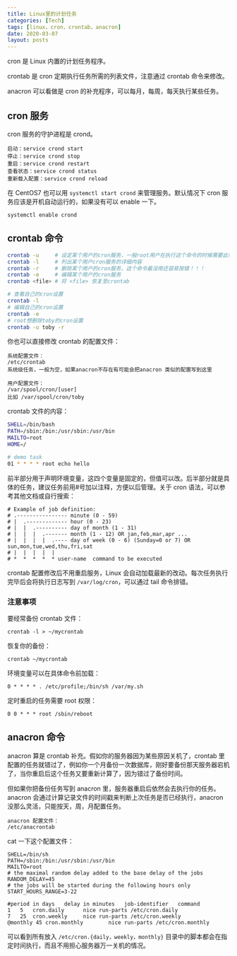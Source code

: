 ```yaml
---
title: Linux里的计划任务
categories: [Tech]
tags: [linux，cron，crontab，anacron]
date: 2020-03-07
layout: posts
---
```


cron 是 Linux 内置的计划任务程序。

crontab 是 cron 定期执行任务所需的列表文件，注意通过 crontab 命令来修改。

anacron 可以看做是 cron 的补充程序，可以每月，每周，每天执行某些任务。

<!-- more -->

## cron 服务

cron 服务的守护进程是 crond。

```
启动：service crond start
停止：service crond stop
重启：service crond restart
查看状态：service crond status
重新载入配置：service crond reload
```

在 CentOS7 也可以用 `systemctl start crond` 来管理服务。默认情况下 cron 服务应该是开机自动运行的，如果没有可以 enable 一下。

```
systemctl enable crond
```

## crontab 命令

```sh
crontab -u     # 设定某个用户的cron服务，一般root用户在执行这个命令的时候需要此参数
crontab -l     # 列出某个用户cron服务的详细内容
crontab -r     # 删除某个用户的cron服务，这个命令最没用还容易按错！！！
crontab -e     # 编辑某个用户的cron服务
crontab <file> # 将 <file> 恢复至crontab

# 查看自己的cron设置
crontab -l
# 编辑自己的cron设置
crontab -e
# root想删除toby的cron设置
crontab -u toby -r
```

你也可以直接修改 crontab 的配置文件：

```
系统配置文件：
/etc/crontab
系统级任务，一般为空，如果anacron不存在有可能会把anacron 类似的配置写到这里

用户配置文件：
/var/spool/cron/[user]
比如 /var/spool/cron/toby
```

crontab 文件的内容：

```sh
SHELL=/bin/bash
PATH=/sbin:/bin:/usr/sbin:/usr/bin
MAILTO=root
HOME=/

# demo task
01 * * * * root echo hello
```

前半部分用于声明环境变量，这四个变量是固定的，但值可以改。后半部分就是具体的任务，建议任务前用#号加以注释，方便以后管理。关于 cron 语法，可以参考其他文档或自行搜索：

```
# Example of job definition:
# .---------------- minute (0 - 59)
# |  .------------- hour (0 - 23)
# |  |  .---------- day of month (1 - 31)
# |  |  |  .------- month (1 - 12) OR jan,feb,mar,apr ...
# |  |  |  |  .---- day of week (0 - 6) (Sunday=0 or 7) OR sun,mon,tue,wed,thu,fri,sat
# |  |  |  |  |
# *  *  *  *  * user-name  command to be executed
```

crontab 配置修改后不用重启服务，Linux 会自动加载最新的改动。每次任务执行完毕后会将执行日志写到 `/var/log/cron`，可以通过 tail 命令排错。

### 注意事项

要经常备份 crontab 文件：

```
crontab -l > ~/mycrontab
```

恢复你的备份：

```
crontab ~/mycrontab
```

环境变量可以在具体命令前加载：

```
0 * * * * . /etc/profile;/bin/sh /var/my.sh
```

定时重启的任务需要 root 权限：

```
0 0 * * * root /sbin/reboot
```

## anacron 命令

anacron 算是 crontab 补充。假如你的服务器因为某些原因关机了，crontab 里配置的任务就错过了，例如你一个月备份一次数据库，刚好要备份那天服务器宕机了，当你重启后这个任务又要重新计算了，因为错过了备份时间。

但如果你把备份任务写到 anacron 里，服务器重启后依然会去执行你的任务。anacron 会通过计算记录文件的时间戳来判断上次任务是否已经执行，anacron 没那么灵活，只能按天，周，月配置任务。

```
anacron 配置文件：
/etc/anacrontab
```

cat 一下这个配置文件：

```
SHELL=/bin/sh
PATH=/sbin:/bin:/usr/sbin:/usr/bin
MAILTO=root
# the maximal random delay added to the base delay of the jobs
RANDOM_DELAY=45
# the jobs will be started during the following hours only
START_HOURS_RANGE=3-22

#period in days   delay in minutes   job-identifier   command
1	5	cron.daily		nice run-parts /etc/cron.daily
7	25	cron.weekly		nice run-parts /etc/cron.weekly
@monthly 45	cron.monthly		nice run-parts /etc/cron.monthly
```

可以看到所有放入 `/etc/cron.{daily，weekly，monthly}` 目录中的脚本都会在指定时间执行，而且不用担心服务器万一关机的情况。
